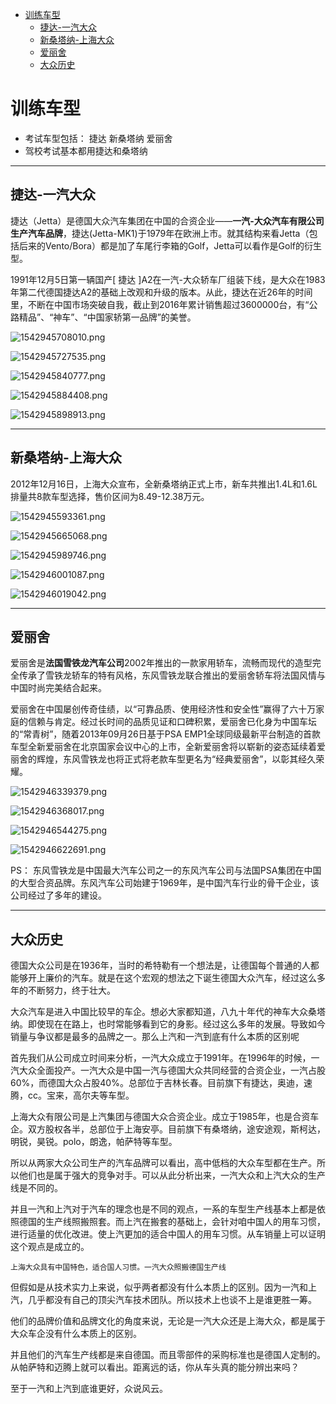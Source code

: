 <!-- TOC depthFrom:1 depthTo:6 withLinks:1 updateOnSave:1 orderedList:0 -->

- [训练车型](#训练车型)
	- [捷达-一汽大众](#捷达-一汽大众)
	- [新桑塔纳-上海大众](#新桑塔纳-上海大众)
	- [爱丽舍](#爱丽舍)
	- [大众历史](#大众历史)

<!-- /TOC -->
# 训练车型

* 考试车型包括： 捷达 新桑塔纳 爱丽舍
* 驾校考试基本都用捷达和桑塔纳

---

## 捷达-一汽大众

捷达（Jetta）是德国大众汽车集团在中国的合资企业——**一汽-大众汽车有限公司生产汽车品牌**，捷达(Jetta-MK1)于1979年在欧洲上市。就其结构来看Jetta（包括后来的Vento/Bora）都是加了车尾行李箱的Golf，Jetta可以看作是Golf的衍生型。

1991年12月5日第一辆国产[ 捷达 ]A2在一汽-大众轿车厂组装下线，是大众在1983年第二代德国捷达A2的基础上改观和升级的版本。从此，捷达在近26年的时间里，不断在中国市场突破自我，截止到2016年累计销售超过3600000台，有“公路精品”、“神车”、“中国家轿第一品牌”的美誉。

![1542945708010.png](image/1542945708010.png)

![1542945727535.png](image/1542945727535.png)

![1542945840777.png](image/1542945840777.png)

![1542945884408.png](image/1542945884408.png)

![1542945898913.png](image/1542945898913.png)



---

## 新桑塔纳-上海大众

2012年12月16日，上海大众宣布，全新桑塔纳正式上市，新车共推出1.4L和1.6L排量共8款车型选择，售价区间为8.49-12.38万元。

![1542945593361.png](image/1542945593361.png)

![1542945665068.png](image/1542945665068.png)

![1542945989746.png](image/1542945989746.png)

![1542946001087.png](image/1542946001087.png)

![1542946019042.png](image/1542946019042.png)



---


## 爱丽舍


爱丽舍是**法国雪铁龙汽车公司**2002年推出的一款家用轿车，流畅而现代的造型完全传承了雪铁龙轿车的特有风格，东风雪铁龙联合推出的爱丽舍轿车将法国风情与中国时尚完美结合起来。

爱丽舍在中国屡创传奇佳绩，以“可靠品质、使用经济性和安全性”赢得了六十万家庭的信赖与肯定。经过长时间的品质见证和口碑积累，爱丽舍已化身为中国车坛的“常青树”，随着2013年09月26日基于PSA EMP1全球同级最新平台制造的首款车型全新爱丽舍在北京国家会议中心的上市，全新爱丽舍将以崭新的姿态延续着爱丽舍的辉煌，东风雪铁龙也将正式将老款车型更名为“经典爱丽舍”，以彰其经久荣耀。

![1542946339379.png](image/1542946339379.png)

![1542946368017.png](image/1542946368017.png)

![1542946544275.png](image/1542946544275.png)

![1542946622691.png](image/1542946622691.png)



PS：
东风雪铁龙是中国最大汽车公司之一的东风汽车公司与法国PSA集团在中国的大型合资品牌。东风汽车公司始建于1969年，是中国汽车行业的骨干企业，该公司经过了多年的建设。

---



## 大众历史

德国大众公司是在1936年，当时的希特勒有一个想法是，让德国每个普通的人都能够开上廉价的汽车。就是在这个宏观的想法之下诞生德国大众汽车，经过这么多年的不断努力，终于壮大。

大众汽车是进入中国比较早的车企。想必大家都知道，八九十年代的神车大众桑塔纳。即使现在在路上，也时常能够看到它的身影。经过这么多年的发展。导致如今销量与争议都是最多的品牌之一。那么上汽和一汽到底有什么本质的区别呢

首先我们从公司成立时间来分析，一汽大众成立于1991年。在1996年的时候，一汽大众全面投产。一汽大众是中国一汽与德国大众共同经营的合资企业，一汽占股60%，而德国大众占股40%。总部位于吉林长春。目前旗下有捷达，奥迪，速腾，cc。宝来，高尔夫等车型。

上海大众有限公司是上汽集团与德国大众合资企业。成立于1985年，也是合资车企。双方股权各半，总部位于上海安亭。目前旗下有桑塔纳，途安途观，斯柯达，明锐，昊锐。polo，朗逸，帕萨特等车型。

所以从两家大众公司生产的汽车品牌可以看出，高中低档的大众车型都在生产。所以他们也是属于强大的竞争对手。可以从此分析出来，一汽大众和上汽大众的生产线是不同的。

并且一汽和上汽对于汽车的理念也是不同的观点，一系的车型生产线基本上都是依照德国的生产线照搬照套。而上汽在搬套的基础上，会针对咱中国人的用车习惯，进行适量的优化改进。使上汽更加的适合中国人的用车习惯。从车销量上可以证明这个观点是成立的。


```
上海大众具有中国特色，适合国人习惯。一汽大众照搬德国生产线
```

但假如是从技术实力上来说，似乎两者都没有什么本质上的区别。因为一汽和上汽，几乎都没有自己的顶尖汽车技术团队。所以技术上也谈不上是谁更胜一筹。

他们的品牌价值和品牌文化的角度来说，无论是一汽大众还是上海大众，都是属于大众车企没有什么本质上的区别。

并且他们的汽车生产线都是来自德国。而且零部件的采购标准也是德国人定制的。从帕萨特和迈腾上就可以看出。距离远的话，你从车头真的能分辨出来吗？

至于一汽和上汽到底谁更好，众说风云。
